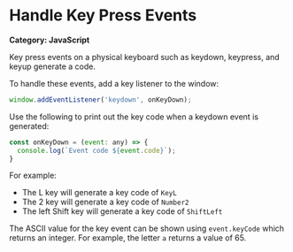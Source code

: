 # Handle Key Press Events

__Category: JavaScript__

Key press events on a physical keyboard such as keydown, keypress, and keyup generate a code. 

To handle these events, add a key listener to the window:

```javascript
window.addEventListener('keydown', onKeyDown);
```

Use the following to print out the key code when a keydown event is generated:

```javascript
const onKeyDown = (event: any) => {
  console.log(`Event code ${event.code}`);
}
```

For example: 

* The L key will generate a key code of `KeyL`
* The 2 key will generate a key code of `Number2`
* The left Shift key will generate a key code of `ShiftLeft`

The ASCII value for the key event can be shown using `event.keyCode` which returns an integer. For example, the letter `a` returns a value of 65.

